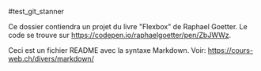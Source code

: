 #test_git_stanner

Ce dossier contiendra un projet du livre "Flexbox" de Raphael Goetter. Le code se trouve sur https://codepen.io/raphaelgoetter/pen/ZbJWWz.



Ceci est un fichier README avec la syntaxe Markdown.
Voir: https://cours-web.ch/divers/markdown/
